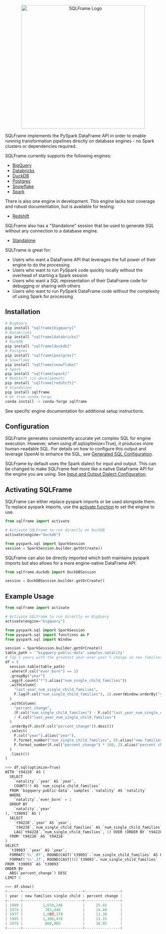 <div align="center">
  <img src="https://sqlframe.readthedocs.io/en/stable/docs/images/sqlframe_logo.png" alt="SQLFrame Logo" width="400"/>
</div>

SQLFrame implements the PySpark DataFrame API in order to enable running transformation pipelines directly on database engines - no Spark clusters or dependencies required.

SQLFrame currently supports the following engines:

* [BigQuery](https://sqlframe.readthedocs.io/en/stable/bigquery/)
* [Databricks](https://sqlframe.readthedocs.io/en/stable/databricks)
* [DuckDB](https://sqlframe.readthedocs.io/en/stable/duckdb)
* [Postgres](https://sqlframe.readthedocs.io/en/stable/postgres)
* [Snowflake](https://sqlframe.readthedocs.io/en/stable/snowflake)
* [Spark](https://sqlframe.readthedocs.io/en/stable/spark)

There is also one engine in development. This engine lacks test coverage and robust documentation, but is available for testing:

* [Redshift](https://sqlframe.readthedocs.io/en/stable/redshift)


SQLFrame also has a "Standalone" session that be used to generate SQL without any connection to a database engine.

* [Standalone](https://sqlframe.readthedocs.io/en/stable/standalone)

SQLFrame is great for:

* Users who want a DataFrame API that leverages the full power of their engine to do the processing
* Users who want to run PySpark code quickly locally without the overhead of starting a Spark session
* Users who want a SQL representation of their DataFrame code for debugging or sharing with others
* Users who want to run PySpark DataFrame code without the complexity of using Spark for processing

## Installation

```bash
# BigQuery
pip install "sqlframe[bigquery]"
# Databricks
pip install "sqlframe[databricks]"
# DuckDB
pip install "sqlframe[duckdb]"
# Postgres
pip install "sqlframe[postgres]"
# Snowflake
pip install "sqlframe[snowflake]"
# Spark
pip install "sqlframe[spark]"
# Redshift (in development)
pip install "sqlframe[redshift]"
# Standalone
pip install sqlframe
# Or from conda-forge
conda install -c conda-forge sqlframe
```

See specific engine documentation for additional setup instructions.

## Configuration

SQLFrame generates consistently accurate yet complex SQL for engine execution. 
However, when using df.sql(optimize=True), it produces more human-readable SQL. 
For details on how to configure this output and leverage OpenAI to enhance the SQL, see [Generated SQL Configuration](https://sqlframe.readthedocs.io/en/stable/configuration/#generated-sql).

SQLFrame by default uses the Spark dialect for input and output.
This can be changed to make SQLFrame feel more like a native DataFrame API for the engine you are using.
See [Input and Output Dialect Configuration](https://sqlframe.readthedocs.io/en/stable/configuration/#input-and-output-dialect).

## Activating SQLFrame

SQLFrame can either replace pyspark imports or be used alongside them.
To replace pyspark imports, use the [activate function](https://sqlframe.readthedocs.io/en/stable/configuration/#activating-sqlframe) to set the engine to use.

```python
from sqlframe import activate

# Activate SQLFrame to run directly on DuckDB
activate(engine="duckdb")

from pyspark.sql import SparkSession
session = SparkSession.builder.getOrCreate()
```

SQLFrame can also be directly imported which both maintains pyspark imports but also allows for a more engine-native DataFrame API:

```python
from sqlframe.duckdb import DuckDBSession

session = DuckDBSession.builder.getOrCreate()
```

## Example Usage

```python
from sqlframe import activate

# Activate SQLFrame to run directly on BigQuery
activate(engine="bigquery")

from pyspark.sql import SparkSession
from pyspark.sql import functions as F
from pyspark.sql import Window

session = SparkSession.builder.getOrCreate()
table_path = '"bigquery-public-data".samples.natality'
# Top 5 years with the greatest year-over-year % change in new families with single child
df = (
  session.table(table_path)
  .where(F.col("ever_born") == 1)
  .groupBy("year")
  .agg(F.count("*").alias("num_single_child_families"))
  .withColumn(
    "last_year_num_single_child_families",
    F.lag(F.col("num_single_child_families"), 1).over(Window.orderBy("year"))
  )
  .withColumn(
    "percent_change",
    (F.col("num_single_child_families") - F.col("last_year_num_single_child_families"))
    / F.col("last_year_num_single_child_families")
  )
  .orderBy(F.abs(F.col("percent_change")).desc())
  .select(
    F.col("year").alias("year"),
    F.format_number("num_single_child_families", 0).alias("new families single child"),
    F.format_number(F.col("percent_change") * 100, 2).alias("percent change"),
  )
  .limit(5)
)
```
```python
>>> df.sql(optimize=True)
WITH `t94228` AS (
  SELECT
    `natality`.`year` AS `year`,
    COUNT(*) AS `num_single_child_families`
  FROM `bigquery-public-data`.`samples`.`natality` AS `natality`
  WHERE
    `natality`.`ever_born` = 1
  GROUP BY
    `natality`.`year`
), `t39093` AS (
  SELECT
    `t94228`.`year` AS `year`,
    `t94228`.`num_single_child_families` AS `num_single_child_families`,
    LAG(`t94228`.`num_single_child_families`, 1) OVER (ORDER BY `t94228`.`year`) AS `last_year_num_single_child_families`
  FROM `t94228` AS `t94228`
)
SELECT
  `t39093`.`year` AS `year`,
  FORMAT('%\'.0f', ROUND(CAST(`t39093`.`num_single_child_families` AS FLOAT64), 0)) AS `new families single child`,
  FORMAT('%\'.2f', ROUND(CAST((((`t39093`.`num_single_child_families` - `t39093`.`last_year_num_single_child_families`) / `t39093`.`last_year_num_single_child_families`) * 100) AS FLOAT64), 2)) AS `percent change`
FROM `t39093` AS `t39093`
ORDER BY
  ABS(`percent_change`) DESC
LIMIT 5
```
```python
>>> df.show()
+------+---------------------------+----------------+
| year | new families single child | percent change |
+------+---------------------------+----------------+
| 1989 |         1,650,246         |     25.02      |
| 1974 |          783,448          |     14.49      |
| 1977 |         1,057,379         |     11.38      |
| 1985 |         1,308,476         |     11.15      |
| 1975 |          868,985          |     10.92      |
+------+---------------------------+----------------+
```
